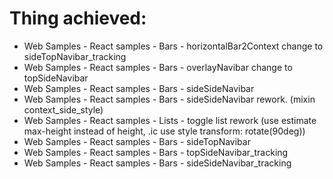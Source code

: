 # Thing achieved:

- Web Samples - React samples - Bars - horizontalBar2Context change to sideTopNavibar_tracking
- Web Samples - React samples - Bars - overlayNavibar change to topSideNavibar
- Web Samples - React samples - Bars - sideSideNavibar
- Web Samples - React samples - Bars - sideSideNavibar rework. (mixin context_side_style)
- Web Samples - React samples - Lists - toggle list rework (use estimate max-height instead of height, .ic use style transform: rotate(90deg))
- Web Samples - React samples - Bars - sideTopNavibar
- Web Samples - React samples - Bars - topSideNavibar_tracking
- Web Samples - React samples - Bars - sideSideNavibar_tracking